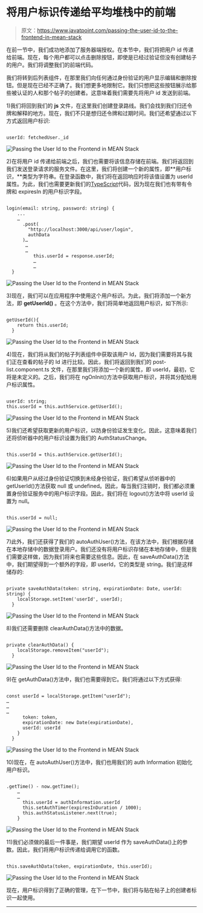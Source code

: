 # 将用户标识传递给平均堆栈中的前端

> 原文：<https://www.javatpoint.com/passing-the-user-id-to-the-frontend-in-mean-stack>

在前一节中，我们成功地添加了服务器端授权。在本节中，我们将把用户 id 传递给前端。现在，每个用户都可以点击删除按钮，即使是已经过验证但没有创建帖子的用户。我们将调整我们的前端代码。

我们将转到后列表组件，在那里我们向任何通过身份验证的用户显示编辑和删除按钮。但是现在已经不正确了。我们想更多地限制它。我们只想把这些按钮展示给那些被认证的人和那个帖子的创建者。这意味着我们需要先将用户 id 发送到前端。

1)我们将回到我们的 **js** 文件，在这里我们创建登录路线。我们会找到我们归还令牌和解释的地方。现在，我们不只是想归还令牌和过期时间。我们还希望通过以下方式返回用户标识:

```

userId: fetchedUser._id

```

![Passing the User Id to the Frontend in MEAN Stack](img/dd263a84ebc2304ccb15ceaadecc8dee.png)

2)在将用户 id 传递给前端之后，我们也需要将该信息存储在前端。我们将返回到我们发送登录请求的服务文件。在这里，我们将创建一个新的属性，即**用户标识，**类型为字符串。在登录函数中，我们将在返回响应时将该值设置为 userId 属性。为此，我们也需要更新我们的[TypeScript](https://www.javatpoint.com/typescript-tutorial)代码，因为现在我们也有带有令牌和 expiresIn 的用户标识字段。

```

login(email: string, password: string) {
    ...
    …
      .post(
        "http://localhost:3000/api/user/login",
        authData
      )…
       …
       …
          this.userId = response.userId;
          …
          …
  }

```

![Passing the User Id to the Frontend in MEAN Stack](img/e2b6acff652933c935bbe038717c32ab.png)

3)现在，我们可以在应用程序中使用这个用户标识。为此，我们将添加一个新方法，即 **getUserId()** 。在这个方法中，我们将简单地返回用户标识，如下所示:

```

getUserId(){
    return this.userId;
  }

```

![Passing the User Id to the Frontend in MEAN Stack](img/d81525393e2ae73340d743c49661a3c0.png)

4)现在，我们将从我们的帖子列表组件中获取该用户 Id，因为我们需要将其与我们正在查看的帖子的 Id 进行比较。因此，我们将返回到我们的 post-list.component.ts 文件，在那里我们将添加一个新的属性，即 userId，最初，它将是未定义的。之后，我们将在 ngOnInit()方法中获取用户标识，并将其分配给用户标识属性。

```

userId: string;
this.userId = this.authService.getUserId();

```

![Passing the User Id to the Frontend in MEAN Stack](img/dc94ae48c6c9a5ac929f45736eca5f83.png)

5)我们还希望获取更新的用户标识，以防身份验证发生变化。因此，这意味着我们还将侦听器中的用户标识设置为我们的 AuthStatusChange。

```

this.userId = this.authService.getUserId();

```

![Passing the User Id to the Frontend in MEAN Stack](img/bb14e89e055266a5ec11f08a1cad900a.png)

6)如果用户从经过身份验证切换到未经身份验证，我们希望从侦听器中的 getUserId()方法获取 null 或 undefined。因此，每当我们注销时，我们都必须重置身份验证服务中的用户标识字段。因此，我们将在 logout()方法中将 userId 设置为 null。

```

this.userId = null;

```

![Passing the User Id to the Frontend in MEAN Stack](img/a78c3261395c16e1c049d79d252e9013.png)

7)此外，我们还获得了我们的 autoAuthUser()方法，在该方法中，我们根据存储在本地存储中的数据登录用户。我们还没有将用户标识存储在本地存储中，但是我们需要这样做，因为我们将来也需要这些信息。因此，在 saveAuthData()方法中，我们期望得到一个额外的字段，即 userId，它的类型是 string。我们是这样储存的:

```

private saveAuthData(token: string, expirationDate: Date, userId: string) {
    localStorage.setItem('userId', userId);
  }

```

![Passing the User Id to the Frontend in MEAN Stack](img/06a30f66fc513445f439f2a7fb4edb6b.png)

8)我们还需要删除 clearAuthData()方法中的数据。

```

private clearAuthData() {
    localStorage.removeItem("userId");
  }

```

![Passing the User Id to the Frontend in MEAN Stack](img/0a9e6d94d263cd8b452dba22a1d38c64.png)

9)在 getAuthData()方法中，我们也需要得到它。我们将通过以下方式获得:

```

const userId = localStorage.getItem("userId");
…
…
…
      token: token,
      expirationDate: new Date(expirationDate),
      userId: userId
    }
  }

```

![Passing the User Id to the Frontend in MEAN Stack](img/3e25fc2d66aded5834837e4793cd08e8.png)

10)现在，在 autoAuthUser()方法中，我们也用我们的 auth Information 初始化用户标识。

```

.getTime() - now.getTime();
    …
    …
      this.userId = authInformation.userId
      this.setAuthTimer(expiresInDuration / 1000);
      this.authStatusListener.next(true);
    }

```

![Passing the User Id to the Frontend in MEAN Stack](img/8d034d766d973be37748dac1b74c12b5.png)

11)我们必须做的最后一件事是，我们期望 userId 作为 saveAuthData()上的参数。因此，我们将用户标识传递给调用它的函数。

```

this.saveAuthData(token, expirationDate, this.userId);

```

![Passing the User Id to the Frontend in MEAN Stack](img/2dddcf09e358974ef4645a4025e6500e.png)

现在，用户标识得到了正确的管理，在下一节中，我们将与贴在帖子上的创建者标识一起使用。

* * *